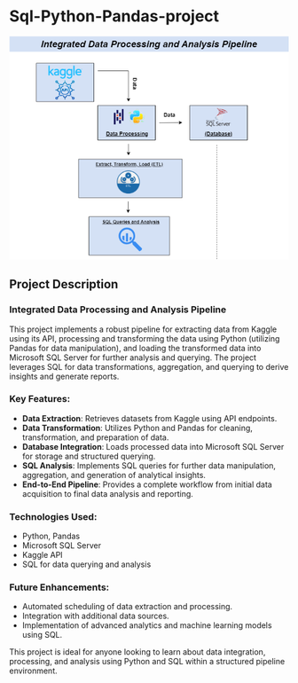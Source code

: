 # Sql-Python-Pandas-project

![Local Image](./project%20diagram.png)

## Project Description

### Integrated Data Processing and Analysis Pipeline

This project implements a robust pipeline for extracting data from Kaggle using its API, processing and transforming the data using Python (utilizing Pandas for data manipulation), and loading the transformed data into Microsoft SQL Server for further analysis and querying. The project leverages SQL for data transformations, aggregation, and querying to derive insights and generate reports.

### Key Features:
- **Data Extraction**: Retrieves datasets from Kaggle using API endpoints.
- **Data Transformation**: Utilizes Python and Pandas for cleaning, transformation, and preparation of data.
- **Database Integration**: Loads processed data into Microsoft SQL Server for storage and structured querying.
- **SQL Analysis**: Implements SQL queries for further data manipulation, aggregation, and generation of analytical insights.
- **End-to-End Pipeline**: Provides a complete workflow from initial data acquisition to final data analysis and reporting.

### Technologies Used:
- Python, Pandas
- Microsoft SQL Server
- Kaggle API
- SQL for data querying and analysis

### Future Enhancements:
- Automated scheduling of data extraction and processing.
- Integration with additional data sources.
- Implementation of advanced analytics and machine learning models using SQL.

This project is ideal for anyone looking to learn about data integration, processing, and analysis using Python and SQL within a structured pipeline environment.


